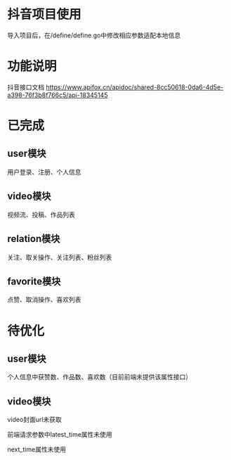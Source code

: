 # 抖音项目使用

导入项目后，在/define/define.go中修改相应参数适配本地信息

# 功能说明

抖音接口文档
https://www.apifox.cn/apidoc/shared-8cc50618-0da6-4d5e-a398-76f3b8f766c5/api-18345145

# 已完成

## user模块
用户登录、注册、个人信息
## video模块
视频流、投稿、作品列表
## relation模块
关注、取关操作、关注列表、粉丝列表
## favorite模块
点赞、取消操作、喜欢列表

# 待优化

## user模块
个人信息中获赞数、作品数、喜欢数（目前前端未提供该属性接口）

## video模块
video封面url未获取

前端请求参数中latest_time属性未使用

next_time属性未使用
